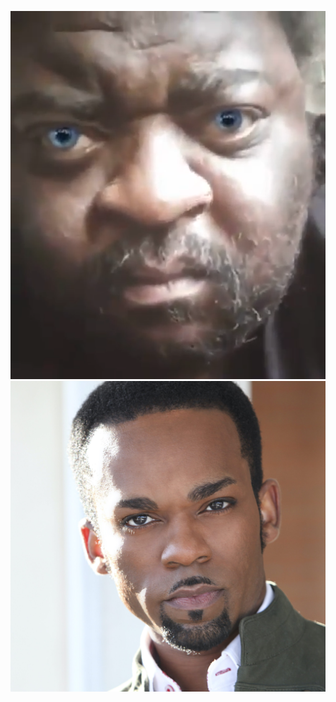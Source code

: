![  ](https://raw.githubusercontent.com/8dcc/mordhau-motd/main/daddy.png)
![  ](https://raw.githubusercontent.com/8dcc/mordhau-motd/main/pete.jpg)
